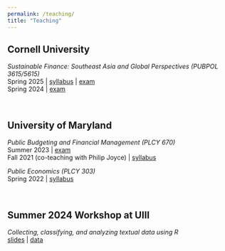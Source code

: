 ```yaml
---
permalink: /teaching/
title: "Teaching"
---
```


Cornell University
---
*Sustainable Finance: Southeast Asia and Global Perspectives (PUBPOL 3615/5615)* <br> 
Spring 2025 | [syllabus](https://docs.google.com/gview?embedded=true&url=https://asuryoprabowo.github.io/files/teaching_syl_spring2025) | [exam](https://docs.google.com/gview?embedded=true&url=https://asuryoprabowo.github.io/files/teaching_exam_spring2025) \
Spring 2024 | [exam](https://docs.google.com/gview?embedded=true&url=https://asuryoprabowo.github.io/files/teaching_exam_spring2025)

<br />

University of Maryland
---
*Public Budgeting and Financial Management (PLCY 670)* <br> 
Summer 2023 | [exam](https://docs.google.com/gview?embedded=true&url=https://asuryoprabowo.github.io/files/teaching_exam_summer2023) \
Fall 2021 (co-teaching with Philip Joyce) | [syllabus](https://docs.google.com/gview?embedded=true&url=https://asuryoprabowo.github.io/files/PLCY670_2021_Joyce_SuryoPrabowo.pdf) 

*Public Economics (PLCY 303)* <br> 
Spring 2022 | [syllabus](https://docs.google.com/gview?embedded=true&url=https://asuryoprabowo.github.io/files/PLCY303_2022_SuryoPrabowo.pdf)

<br />

Summer 2024 Workshop at UIII
---
*Collecting, classifying, and analyzing textual data using R* <br> 
[slides](https://docs.google.com/gview?embedded=true&url=https://asuryoprabowo.github.io/files/UIII_textanalysis.pdf) | [data](https://asuryoprabowo.github.io/files/pidato.csv)

<br />
